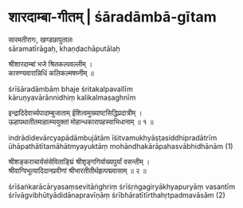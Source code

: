 # शारदाम्बा-गीतम् | śāradāmbā-gītam

सारमतीरागः, खण्डछापुतालः  
sāramatīrāgaḥ, khaṇḍachāputālaḥ

श्रीशारदाम्बां भजे श्रितकल्पवल्लीम् ।  
कारुण्यवारान्निधिं कलिकल्मषघ्नीम् ॥

śrīśāradāmbāṃ bhaje śritakalpavallīm  
kāruṇyavārānnidhiṃ kalikalmaṣaghnīm

इन्द्रादिदेवार्च्यपादाम्बुजाताम् ईशित्वमुख्याष्टसिद्धिप्रदात्रीम् ।  
ऊहापथातीतमाहात्म्ययुक्तां मोहान्धकारापहस्वाभिधानाम् ॥ १ ॥

indrādidevārcyapādāmbujātām īśitvamukhyāṣṭasiddhipradātrīm  
ūhāpathātītamāhātmyayuktāṃ mohāndhakārāpahasvābhidhānām (1)

श्रीशङ्कराचार्यसंसेविताङ्घ्रिं श्रीशृङ्गगिर्याख्यपुर्यां वसन्तीम् ।  
श्रीवाग्विभूत्यादिदानप्रवीणां श्रीभारतीतीर्थहृत्पद्मवासाम् ॥ २ ॥

śrīśaṅkarācāryasaṃsevitāṅghriṃ śrīśṛṅgagiryākhyapuryāṃ vasantīm  
śrīvāgvibhūtyādidānapravīṇāṃ śrībhāratītīrthahṛtpadmavāsām (2)
